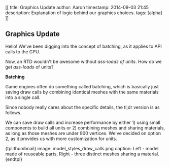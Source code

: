 [[
title: Graphics Update
author: Aaron
timestamp: 2014-09-03 21:45
description: Explanation of logic behind our graphics choices.
tags: [alpha]
]]

## Graphics Update

Hello! We've been digging into the concept of batching, as it applies to API calls to the GPU. 

Now, an RTD wouldn't be awesome without *ass-loads of units*. How do we get *ass-loads* of units? 

**Batching**

Game engines often do something called batching, which is basically just saving draw calls by combining
identical meshes with the same materials into a single call. 

Since nobody really cares about the specific details, the tl;dr version is as follows.

We can save draw calls and increase performance by either 1) using small components to build all units or 2) combining meshes and sharing materials, as long as those meshes are under 900 vertices. We've decided on option 2, as it provides us with more customization for units.

{tpl:thumbnail}
image: model_styles_draw_calls.png
caption: Left - model made of reuseable parts, Right - three distinct meshes sharing a material.
{endtpl}



